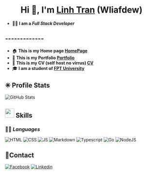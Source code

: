 



# <div align="center">Hi 👋, I'm <a href="https://bento.me/devt04" target="_blank">Linh Tran</a> (Wliafdew)</div>
- 👷‍♂️ **I am a ***Full Stack Developer*****
## **-------------**
- 🏠 **This is my Home page [HomePage](https://home.wliafdew.dev/)**
- 🪪 **This is my Portfolio  [Portfolio](https://profile.wliafdew.dev/)**
- 📜 **This is my CV (self host no virrus)  [CV](https://nextcloud.wliafdew.dev/s/d2n8bEKK4FJBDbW)**
- 🎓 **I am a student of [FPT University](https://daihoc.fpt.edu.vn/)**
 
 ## ✳ **Profile Stats**

![GitHub Stats](https://github-readme-stats.vercel.app/api?username=thewind121212&theme=shades-of-purple&show_icons=true&hide_border=true&count_private=true)


## **<img height="30px" img src="https://user-images.githubusercontent.com/74038190/212284087-bbe7e430-757e-4901-90bf-4cd2ce3e1852.gif"/> Skills** 
### 👨‍💻 ***Languages***
![HTML](https://img.shields.io/badge/HTML5-E34F26?style=for-the-badge&logo=html5&logoColor=white)
![CSS](https://img.shields.io/badge/CSS3-1572B6?style=for-the-badge&logo=css3&logoColor=white)
![JS](https://img.shields.io/badge/JavaScript-323330?style=for-the-badge&logo=javascript&logoColor=F7DF1E)
![Markdown](https://img.shields.io/badge/markdown-%23000000.svg?style=for-the-badge&logo=markdown&logoColor=white)
![Typescript](https://img.shields.io/badge/TypeScript-007ACC?style=for-the-badge&logo=typescript&logoColor=white)
![Go](https://img.shields.io/badge/Go-%2300ADD8.svg?&logo=go&style=for-the-badge&logoColor=white)
![NodeJS](https://img.shields.io/badge/node.js-6DA55F?style=for-the-badge&logo=node.js&logoColor=white)


## 📱**Contact**
[![Facebook](https://img.shields.io/badge/Facebook-1877F2?style=for-the-badge&logo=facebook&logoColor=white)](https://www.facebook.com/tranduylinh.linh.5/)
[![Linkedin](https://img.shields.io/badge/LinkedIn-0077B5?style=for-the-badge&logo=linkedin&logoColor=white)](https://www.linkedin.com/in/tr%E1%BA%A7n-duy-linh-5988a5180/)
